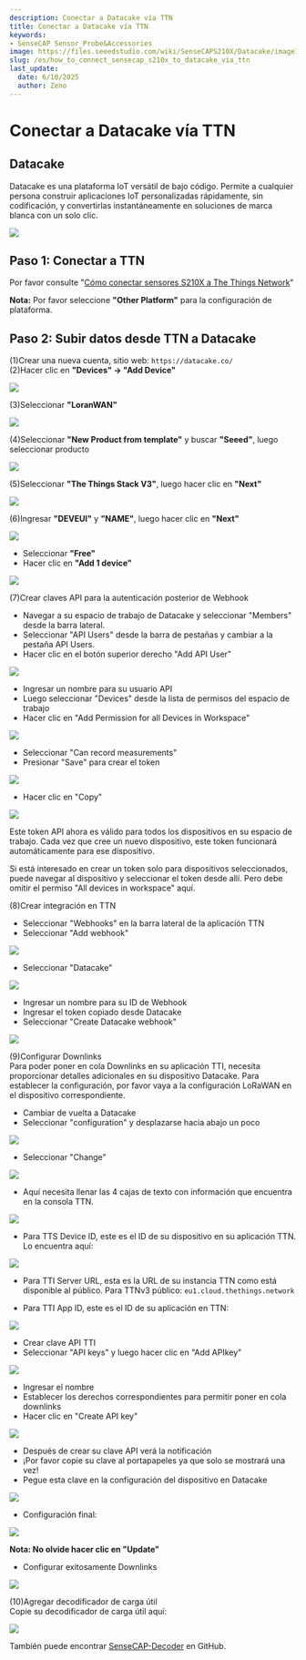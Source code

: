 ```yaml
---
description: Conectar a Datacake vía TTN
title: Conectar a Datacake vía TTN
keywords:
- SenseCAP Sensor_Probe&Accessories
image: https://files.seeedstudio.com/wiki/SenseCAPS210X/Datacake/image1.webp
slug: /es/how_to_connect_sensecap_s210x_to_datacake_via_ttn
last_update:
  date: 6/10/2025
  author: Zeno
---
```


# Conectar a Datacake vía TTN

## Datacake
Datacake es una plataforma IoT versátil de bajo código. Permite a cualquier persona construir aplicaciones IoT personalizadas rápidamente, sin codificación, y convertirlas instantáneamente en soluciones de marca blanca con un solo clic.

![](https://files.seeedstudio.com/wiki/SenseCAPS210X/Datacake/image1.webp)

## Paso 1: Conectar a TTN
Por favor consulte "[Cómo conectar sensores S210X a The Things Network](https://files.seeedstudio.com/products/SenseCAP/S210X/How%20to%20Connect%20SenseCAP%20S210X%20to%20The%20Things%20Network.pdf)"

**Nota:** Por favor seleccione **"Other Platform"** para la configuración de plataforma.

## Paso 2: Subir datos desde TTN a Datacake

(1)Crear una nueva cuenta, sitio web: `https://datacake.co/`  
(2)Hacer clic en **"Devices" -> "Add Device"**

![](https://files.seeedstudio.com/wiki/SenseCAPS210X/Datacake/image2.png)

(3)Seleccionar **"LoranWAN"**

![](https://files.seeedstudio.com/wiki/SenseCAPS210X/Datacake/image3.png)

(4)Seleccionar **"New Product from template"** y buscar **"Seeed"**, luego seleccionar producto

![](https://files.seeedstudio.com/wiki/SenseCAPS210X/Datacake/image4.png)

(5)Seleccionar **"The Things Stack V3"**, luego hacer clic en **"Next"**

![](https://files.seeedstudio.com/wiki/SenseCAPS210X/Datacake/image5.png)

(6)Ingresar **"DEVEUI"** y **"NAME"**, luego hacer clic en **"Next"**

![](https://files.seeedstudio.com/wiki/SenseCAPS210X/Datacake/image6.png)

-   Seleccionar **"Free"**  
-   Hacer clic en **"Add 1 device"**

![](https://files.seeedstudio.com/wiki/SenseCAPS210X/Datacake/image7.png)

(7)Crear claves API para la autenticación posterior de Webhook
-   Navegar a su espacio de trabajo de Datacake y seleccionar "Members" desde la barra lateral.  
-   Seleccionar "API Users" desde la barra de pestañas y cambiar a la pestaña API Users. 
-   Hacer clic en el botón superior derecho "Add API User"

![](https://files.seeedstudio.com/wiki/SenseCAPS210X/Datacake/image8.png)

-   Ingresar un nombre para su usuario API
-   Luego seleccionar "Devices" desde la lista de permisos del espacio de trabajo
-   Hacer clic en "Add Permission for all Devices in Workspace"

![](https://files.seeedstudio.com/wiki/SenseCAPS210X/Datacake/image9.png)

-   Seleccionar "Can record measurements"
-   Presionar "Save" para crear el token

![](https://files.seeedstudio.com/wiki/SenseCAPS210X/Datacake/image10.png)

-   Hacer clic en "Copy"

![](https://files.seeedstudio.com/wiki/SenseCAPS210X/Datacake/image11.png)

Este token API ahora es válido para todos los dispositivos en su espacio de trabajo. Cada vez que cree un nuevo dispositivo, este token funcionará automáticamente para ese dispositivo.

Si está interesado en crear un token solo para dispositivos seleccionados, puede navegar al dispositivo y seleccionar el token desde allí. Pero debe omitir el permiso "All devices in workspace" aquí.

(8)Crear integración en TTN
-   Seleccionar "Webhooks" en la barra lateral de la aplicación TTN
-   Seleccionar "Add webhook"

![](https://files.seeedstudio.com/wiki/SenseCAPS210X/Datacake/image12.png)

-   Seleccionar "Datacake"

![](https://files.seeedstudio.com/wiki/SenseCAPS210X/Datacake/image13.png)

-   Ingresar un nombre para su ID de Webhook
-   Ingresar el token copiado desde Datacake
-   Seleccionar "Create Datacake webhook"

![](https://files.seeedstudio.com/wiki/SenseCAPS210X/Datacake/image14.png)

(9)Configurar Downlinks  
Para poder poner en cola Downlinks en su aplicación TTI, necesita proporcionar detalles adicionales en su dispositivo Datacake. Para establecer la configuración, por favor vaya a la configuración LoRaWAN en el dispositivo correspondiente.
-   Cambiar de vuelta a Datacake
-   Seleccionar "configuration" y desplazarse hacia abajo un poco

![](https://files.seeedstudio.com/wiki/SenseCAPS210X/Datacake/image15.png)

-   Seleccionar "Change"

![](https://files.seeedstudio.com/wiki/SenseCAPS210X/Datacake/image16.png)

-   Aquí necesita llenar las 4 cajas de texto con información que encuentra en la consola TTN.

![](https://files.seeedstudio.com/wiki/SenseCAPS210X/Datacake/image17.png)

-   Para TTS Device ID, este es el ID de su dispositivo en su aplicación TTN. Lo encuentra aquí:

![](https://files.seeedstudio.com/wiki/SenseCAPS210X/Datacake/image18.png)

-   Para TTI Server URL, esta es la URL de su instancia TTN como está disponible al público. Para TTNv3 público: `eu1.cloud.thethings.network`

-   Para TTI App ID, este es el ID de su aplicación en TTN:

![](https://files.seeedstudio.com/wiki/SenseCAPS210X/Datacake/image19.png)

-   Crear clave API TTI
-   Seleccionar "API keys" y luego hacer clic en "Add APIkey"

![](https://files.seeedstudio.com/wiki/SenseCAPS210X/Datacake/image20.png)

-   Ingresar el nombre
-   Establecer los derechos correspondientes para permitir poner en cola downlinks
-   Hacer clic en "Create API key"

![](https://files.seeedstudio.com/wiki/SenseCAPS210X/Datacake/image21.png)

-   Después de crear su clave API verá la notificación
-   ¡Por favor copie su clave al portapapeles ya que solo se mostrará una vez!
-   Pegue esta clave en la configuración del dispositivo en Datacake

![](https://files.seeedstudio.com/wiki/SenseCAPS210X/Datacake/image22.png)

-   Configuración final:

![](https://files.seeedstudio.com/wiki/SenseCAPS210X/Datacake/image23.png)

**Nota: No olvide hacer clic en "Update"**

-   Configurar exitosamente Downlinks

![](https://files.seeedstudio.com/wiki/SenseCAPS210X/Datacake/image24.png)

(10)Agregar decodificador de carga útil  
Copie su decodificador de carga útil aquí:

![](https://files.seeedstudio.com/wiki/SenseCAPS210X/Datacake/image25.png)

También puede encontrar [SenseCAP-Decoder](https://github.com/Seeed-Solution/SenseCAP-Decoder/tree/main) en GitHub.